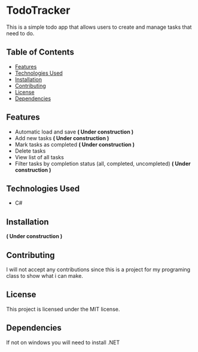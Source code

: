 # TodoTracker

This is a simple todo app that allows users to create and manage tasks that need to do.

## Table of Contents

- [Features](#features)
- [Technologies Used](#technologies-used)
- [Installation](#Installation)
- [Contributing](#contributing)
- [License](#license)
- [Dependencies](#dependencies)

## Features

- Automatic load and save __( Under construction )__ 
- Add new tasks __( Under construction )__ 
- Mark tasks as completed __( Under construction )__ 
- Delete tasks 
- View list of all tasks 
- Filter tasks by completion status (all, completed, uncompleted) __( Under construction )__ 

## Technologies Used

- C#

## Installation

__( Under construction )__ 

## Contributing

I will not accept any contributions since this is a project for my programing class to show what i can make.

## License

This project is licensed under the MIT license.

## Dependencies
If not on windows you will need to install .NET
